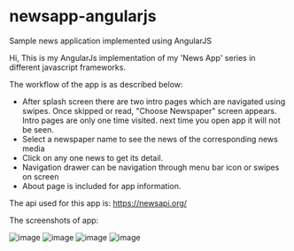 # newsapp-angularjs
Sample news application implemented using AngularJS

Hi, This is my AngularJs implementation of my 'News App' series in different javascript frameworks.

The workflow of the app is as described below:
  - After splash screen there are two intro pages which are navigated using swipes. Once skipped or read, "Choose Newspaper" screen appears. Intro pages are only one time visited. next time you open app it will not be seen.
  - Select a newspaper name to see the news of the corresponding news media  
  - Click on any one news to get its detail.
  - Navigation drawer can be navigation through menu bar icon or swipes on screen
  - About page is included for app information.
  
The api used for this app is: https://newsapi.org/

The screenshots of app:

![image](https://user-images.githubusercontent.com/16335740/47528102-29379e80-d859-11e8-9df9-ca29e2df9952.jpg)
![image](https://user-images.githubusercontent.com/16335740/47528103-29379e80-d859-11e8-930f-96eeb9981300.jpg)
![image](https://user-images.githubusercontent.com/16335740/47528104-29d03500-d859-11e8-9347-245fbcef73a0.jpg)
![image](https://user-images.githubusercontent.com/16335740/47528105-29d03500-d859-11e8-886f-5fe85348fb7d.jpg)

